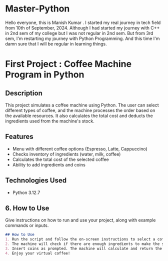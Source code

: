 # Master-Python
Hello everyone, this is Manish Kumar . I started my real journey in tech field from 10th of September, 2024. Although I had started my journey with C++ in 2nd sem of my college but I was not regular in 2nd sem. But from 3rd sem, I'm restarting my journey with Python Programming. And this time I'm damn sure that I will be regular in learning things.

# First Project : Coffee Machine Program in Python
## Description
This project simulates a coffee machine using Python. The user can select different types of coffee, and the machine processes the order based on the available resources. It also calculates the total cost and deducts the ingredients used from the machine's stock.
## Features
- Menu with different coffee options (Espresso, Latte, Cappuccino)
- Checks inventory of ingredients (water, milk, coffee)
- Calculates the total cost of the selected coffee
- Ability to add ingredients and coins
## Technologies Used
- Python 3.12.7

## 6. **How to Use**
Give instructions on how to run and use your project, along with example commands or inputs.

```markdown
## How to Use
1. Run the script and follow the on-screen instructions to select a coffee type.
2. The machine will check if there are enough ingredients to make the selected coffee.
3. Insert coins as prompted. The machine will calculate and return the change.
4. Enjoy your virtual coffee!


